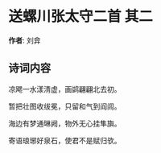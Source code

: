 # 送螺川张太守二首  其二

**作者**: 刘弇

## 诗词内容

凉飔一水漾清虚，画鹢翩翩北去初。

暂把壮图收绂冕，只留和气到阎闾。

海边有梦通琳阙，物外无心挂隼旟。

寄语琅琊好泉石，使君不是赋归欤。

